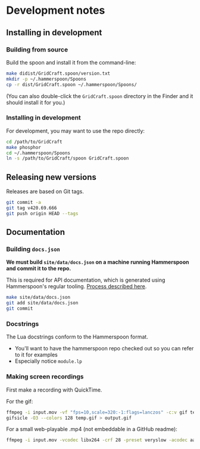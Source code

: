 # Development notes

## Installing in development

### Building from source

Build the spoon and install it from the command-line:

```sh
make didist/GridCraft.spoon/version.txt
mkdir -p ~/.hammerspoon/Spoons
cp -r dist/GridCraft.spoon ~/.hammerspoon/Spoons/
```

(You can also double-click the `GridCraft.spoon` directory in the Finder and it should install it for you.)

### Installing in development

For development, you may want to use the repo directly:

```sh
cd /path/to/GridCraft
make phosphor
cd ~/.hammerspoon/Spoons
ln -s /path/to/GridCraft/spoon GridCraft.spoon
```

## Releasing new versions

Releases are based on Git tags.

```sh
git commit -a
git tag v420.69.666
git push origin HEAD --tags
```

## Documentation

### Building `docs.json`

**We must build `site/data/docs.json` on a machine running Hammerspoon and commit it to the repo.**

This is required for API documentation, which is generated using Hammerspoon's regular tooling.
[Process described here](https://me.micahrl.com/blog/hammerspoon-docs-content-adapter/).

```sh
make site/data/docs.json
git add site/data/docs.json
git commit
```

### Docstrings

The Lua docstrings conform to the Hammerspoon format.

* You'll want to have the hammerspoon repo checked out so you can refer to it for examples
* Especially notice `module.lp`

### Making screen recordings

First make a recording with QuickTime.

For the gif:

```sh
ffmpeg -i input.mov -vf "fps=10,scale=320:-1:flags=lanczos" -c:v gif temp.gif
gifsicle -O3 --colors 128 temp.gif > output.gif
```

For a small web-playable .mp4 (not embeddable in a GitHub readme):

```sh
ffmpeg -i input.mov -vcodec libx264 -crf 28 -preset veryslow -acodec aac -movflags +faststart screenrecording.mp4
```
